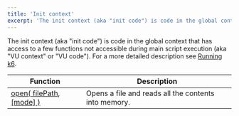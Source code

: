 ```yaml
---
title: 'Init context'
excerpt: 'The init context (aka "init code") is code in the global context that has access to a few functions not accessible during main script execution.'
---
```


The init context (aka "init code") is code in the global context that has
access to a few functions not accessible during main script execution (aka
"VU context" or "VU code"). For a more detailed description see
[Running k6](/get-started/running-k6#section-the-init-context-and-the-default-function).

| Function                                                                    | Description                                          |
| --------------------------------------------------------------------------- | ---------------------------------------------------- |
| [open( filePath, [mode] )](/javascript-api/init-context/open) | Opens a file and reads all the contents into memory. |
